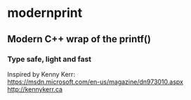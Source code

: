 # modernprint
## Modern C++ wrap of the printf() 
### Type safe, light and fast

Inspired by Kenny Kerr:  
https://msdn.microsoft.com/en-us/magazine/dn973010.aspx  
http://kennykerr.ca  
